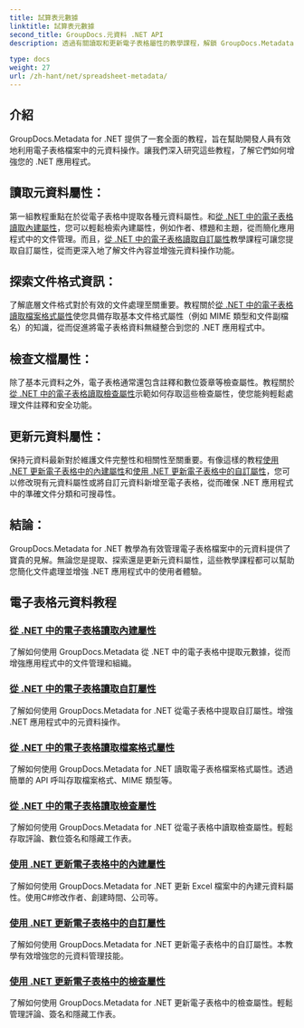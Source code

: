 ```yaml
---
title: 試算表元數據
linktitle: 試算表元數據
second_title: GroupDocs.元資料 .NET API
description: 透過有關讀取和更新電子表格屬性的教學課程，解鎖 GroupDocs.Metadata for .NET 的強大功能。提升 .NET 應用程式中的元資料操作。

type: docs
weight: 27
url: /zh-hant/net/spreadsheet-metadata/
---
```

## 介紹

GroupDocs.Metadata for .NET 提供了一套全面的教程，旨在幫助開發人員有效地利用電子表格檔案中的元資料操作。讓我們深入研究這些教程，了解它們如何增強您的 .NET 應用程式。

## 讀取元資料屬性：
第一組教程重點在於從電子表格中提取各種元資料屬性。和[從 .NET 中的電子表格讀取內建屬性](./read-built-in-properties-spreadsheets/)，您可以輕鬆檢索內建屬性，例如作者、標題和主題，從而簡化應用程式中的文件管理。而且，[從 .NET 中的電子表格讀取自訂屬性](./read-custom-properties-spreadsheets/)教學課程可讓您提取自訂屬性，從而更深入地了解文件內容並增強元資料操作功能。

## 探索文件格式資訊：
了解底層文件格式對於有效的文件處理至關重要。教程關於[從 .NET 中的電子表格讀取檔案格式屬性](./read-file-format-properties-spreadsheets/)使您具備存取基本文件格式屬性（例如 MIME 類型和文件副檔名）的知識，從而促進將電子表格資料無縫整合到您的 .NET 應用程式中。

## 檢查文檔屬性：
除了基本元資料之外，電子表格通常還包含註釋和數位簽章等檢查屬性。教程關於[從 .NET 中的電子表格讀取檢查屬性](./read-inspection-properties-spreadsheets/)示範如何存取這些檢查屬性，使您能夠輕鬆處理文件註釋和安全功能。

## 更新元資料屬性：
保持元資料最新對於維護文件完整性和相關性至關重要。有像這樣的教程[使用 .NET 更新電子表格中的內建屬性](./update-built-in-properties-spreadsheets/)和[使用 .NET 更新電子表格中的自訂屬性](./update-custom-properties-spreadsheets/)，您可以修改現有元資料屬性或將自訂元資料新增至電子表格，從而確保 .NET 應用程式中的準確文件分類和可搜尋性。

## 結論：
GroupDocs.Metadata for .NET 教學為有效管理電子表格檔案中的元資料提供了寶貴的見解。無論您是提取、探索還是更新元資料屬性，這些教學課程都可以幫助您簡化文件處理並增強 .NET 應用程式中的使用者體驗。

## 電子表格元資料教程
### [從 .NET 中的電子表格讀取內建屬性](./read-built-in-properties-spreadsheets/)
了解如何使用 GroupDocs.Metadata 從 .NET 中的電子表格中提取元數據，從而增強應用程式中的文件管理和組織。
### [從 .NET 中的電子表格讀取自訂屬性](./read-custom-properties-spreadsheets/)
了解如何使用 GroupDocs.Metadata for .NET 從電子表格中提取自訂屬性。增強 .NET 應用程式中的元資料操作。
### [從 .NET 中的電子表格讀取檔案格式屬性](./read-file-format-properties-spreadsheets/)
了解如何使用 GroupDocs.Metadata for .NET 讀取電子表格檔案格式屬性。透過簡單的 API 呼叫存取檔案格式、MIME 類型等。
### [從 .NET 中的電子表格讀取檢查屬性](./read-inspection-properties-spreadsheets/)
了解如何使用 GroupDocs.Metadata for .NET 從電子表格中讀取檢查屬性。輕鬆存取評論、數位簽名和隱藏工作表。
### [使用 .NET 更新電子表格中的內建屬性](./update-built-in-properties-spreadsheets/)
了解如何使用 GroupDocs.Metadata for .NET 更新 Excel 檔案中的內建元資料屬性。使用C#修改作者、創建時間、公司等。
### [使用 .NET 更新電子表格中的自訂屬性](./update-custom-properties-spreadsheets/)
了解如何使用 GroupDocs.Metadata for .NET 更新電子表格中的自訂屬性。本教學有效增強您的元資料管理技能。
### [使用 .NET 更新電子表格中的檢查屬性](./update-inspection-properties-spreadsheets/)
了解如何使用 GroupDocs.Metadata for .NET 更新電子表格中的檢查屬性。輕鬆管理評論、簽名和隱藏工作表。
